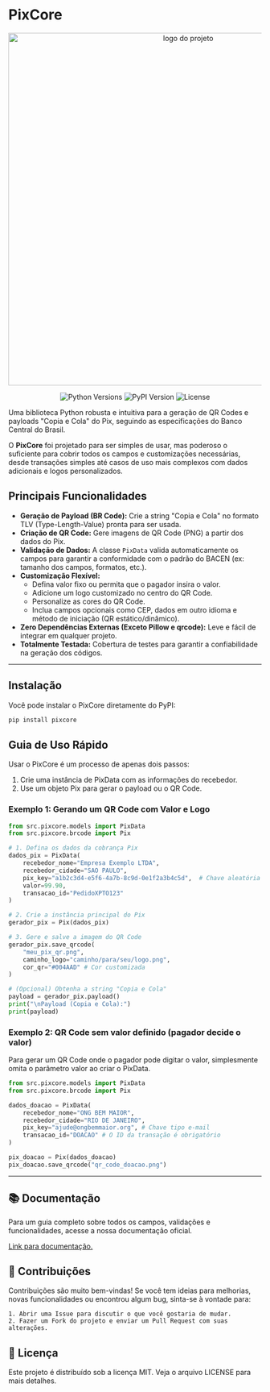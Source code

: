 # PixCore

<p align="center">
  <img src="docs/assets/banner-white.png" alt="logo do projeto" width="700">
</p>

<p align="center">
  <img src="https://img.shields.io/pypi/pyversions/pixcore?style=for-the-badge" alt="Python Versions">
  <img src="https://img.shields.io/pypi/v/pixcore?style=for-the-badge&color=blue" alt="PyPI Version">
  <img src="https://img.shields.io/pypi/l/pixcore?style=for-the-badge&color=green" alt="License">
</p>

Uma biblioteca Python robusta e intuitiva para a geração de QR Codes e payloads "Copia e Cola" do Pix, seguindo as especificações do Banco Central do Brasil.

O **PixCore** foi projetado para ser simples de usar, mas poderoso o suficiente para cobrir todos os campos e customizações necessárias, desde transações simples até casos de uso mais complexos com dados adicionais e logos personalizados.

## Principais Funcionalidades

- **Geração de Payload (BR Code):** Crie a string "Copia e Cola" no formato TLV (Type-Length-Value) pronta para ser usada.
- **Criação de QR Code:** Gere imagens de QR Code (PNG) a partir dos dados do Pix.
- **Validação de Dados:** A classe `PixData` valida automaticamente os campos para garantir a conformidade com o padrão do BACEN (ex: tamanho dos campos, formatos, etc.).
- **Customização Flexível:**
    - Defina valor fixo ou permita que o pagador insira o valor.
    - Adicione um logo customizado no centro do QR Code.
    - Personalize as cores do QR Code.
    - Inclua campos opcionais como CEP, dados em outro idioma e método de iniciação (QR estático/dinâmico).
- **Zero Dependências Externas (Exceto Pillow e qrcode):** Leve e fácil de integrar em qualquer projeto.
- **Totalmente Testada:** Cobertura de testes para garantir a confiabilidade na geração dos códigos.

---

## Instalação

Você pode instalar o PixCore diretamente do PyPI:

```bash
pip install pixcore
```
## Guia de Uso Rápido

Usar o PixCore é um processo de apenas dois passos:

1. Crie uma instância de PixData com as informações do recebedor.
2. Use um objeto Pix para gerar o payload ou o QR Code.

### Exemplo 1: Gerando um QR Code com Valor e Logo

```Python
from src.pixcore.models import PixData
from src.pixcore.brcode import Pix

# 1. Defina os dados da cobrança Pix
dados_pix = PixData(
    recebedor_nome="Empresa Exemplo LTDA",
    recebedor_cidade="SAO PAULO",
    pix_key="a1b2c3d4-e5f6-4a7b-8c9d-0e1f2a3b4c5d",  # Chave aleatória (EVP)
    valor=99.90,
    transacao_id="PedidoXPTO123"
)

# 2. Crie a instância principal do Pix
gerador_pix = Pix(dados_pix)

# 3. Gere e salve a imagem do QR Code
gerador_pix.save_qrcode(
    "meu_pix_qr.png",
    caminho_logo="caminho/para/seu/logo.png",
    cor_qr="#004AAD" # Cor customizada
)

# (Opcional) Obtenha a string "Copia e Cola"
payload = gerador_pix.payload()
print("\nPayload (Copia e Cola):")
print(payload)
```
### Exemplo 2: QR Code sem valor definido (pagador decide o valor)

Para gerar um QR Code onde o pagador pode digitar o valor, simplesmente omita o parâmetro valor ao criar o PixData.

```Python
from src.pixcore.models import PixData
from src.pixcore.brcode import Pix

dados_doacao = PixData(
    recebedor_nome="ONG BEM MAIOR",
    recebedor_cidade="RIO DE JANEIRO",
    pix_key="ajude@ongbemmaior.org", # Chave tipo e-mail
    transacao_id="DOACAO" # O ID da transação é obrigatório
)

pix_doacao = Pix(dados_doacao)
pix_doacao.save_qrcode("qr_code_doacao.png")
```
---

## 📚 Documentação

Para um guia completo sobre todos os campos, validações e funcionalidades, acesse a nossa documentação oficial.

[Link para documentação.](https://gustjose.github.io/pixcore/)

## 🤝 Contribuições

Contribuições são muito bem-vindas! Se você tem ideias para melhorias, novas funcionalidades ou encontrou algum bug, sinta-se à vontade para:

    1. Abrir uma Issue para discutir o que você gostaria de mudar.
    2. Fazer um Fork do projeto e enviar um Pull Request com suas alterações.

## 📄 Licença

Este projeto é distribuído sob a licença MIT. Veja o arquivo LICENSE para mais detalhes.

